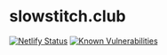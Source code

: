 slowstitch.club
===

[![Netlify Status](https://api.netlify.com/api/v1/badges/92dbac08-27b6-4230-8263-749bf5c849bf/deploy-status)](https://app.netlify.com/sites/slow-stitch-club/deploys) [![Known Vulnerabilities](https://snyk.io/test/github/thisislawatts/slowstitch.club/badge.svg?targetFile=package.json)](https://snyk.io/test/github/thisislawatts/slowstitch.club?targetFile=package.json)
